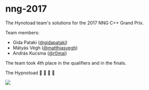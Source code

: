 # nng-2017

The Hynotoad team's solutions for the 2017 NNG C++ Grand Prix.

Team members:
* Gida Pataki ([@gidapataki](https://github.com/gidapataki))
* Mátyás Végh ([@matthiasvegh](https://github.com/matthiasvegh))
* András Kucsma ([@r0mai](https://github.com/r0mai))

The team took 4th place in the qualifiers and in the finals.

The Hypnotoad :clap: :clap: :clap: :clap:

[![](https://img.youtube.com/vi/64Qq31ucGy0/0.jpg)](https://www.youtube.com/watch?v=64Qq31ucGy0)
